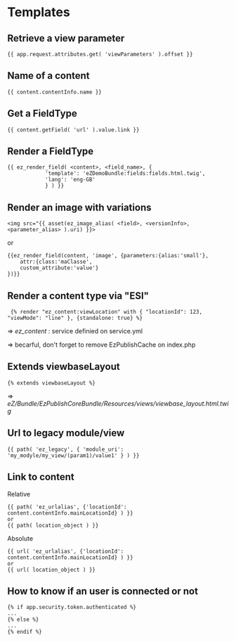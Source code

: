 Templates
=========


Retrieve a view parameter
-------------------------
    {{ app.request.attributes.get( 'viewParameters' ).offset }}

Name of a content
-----------------
    {{ content.contentInfo.name }}

Get a FieldType
---------------
    {{ content.getField( 'url' ).value.link }}
    
Render a FieldType
------------------

    {{ ez_render_field( <content>, <field_name>, { 
                'template': 'eZDemoBundle:fields:fields.html.twig',
                'lang': 'eng-GB' 
                } ) }}

Render an image with variations
-------------------------------
    <img src="{{ asset(ez_image_alias( <field>, <versionInfo>, <parameter_alias> ).uri) }}>      
or

    {{ez_render_field(content, 'image', {parameters:{alias:'small'},
    	attr:{class:'maClasse',
        custom_attribute:'value'}
    })}}

Render a content type via "ESI"
-------------------------------

     {% render "ez_content:viewLocation" with { "locationId": 123, "viewMode": "line" }, {standalone: true} %}

=> *ez_content* : service definied on service.yml

=> becarful, don't forget to remove EzPublishCache on index.php

Extends viewbaseLayout
----------------------

    {% extends viewbaseLayout %}

=> *eZ/Bundle/EzPublishCoreBundle/Resources/views/viewbase_layout.html.twig*

Url to legacy module/view
-------------------------

    {{ path( 'ez_legacy', { 'module_uri': 'my_modyle/my_view/(param1)/value1' } ) }}


Link to content
------------------
Relative

	{{ path( 'ez_urlalias', {'locationId': content.contentInfo.mainLocationId} ) }}
	or
	{{ path( location_object ) }}
	
Absolute
	
	{{ url( 'ez_urlalias', {'locationId': content.contentInfo.mainLocationId} ) }}
	or
	{{ url( location_object ) }}

How to know if an user is connected or not
------------------------------------------
    {% if app.security.token.authenticated %}
    ... 
    {% else %}
    ...
    {% endif %}

